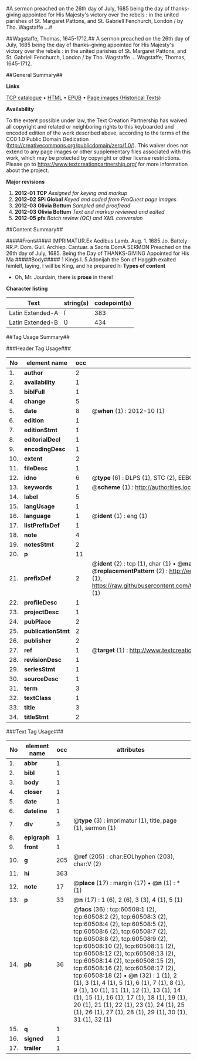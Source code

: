 #A sermon preached on the 26th day of July, 1685 being the day of thanks-giving appointed for His Majesty's victory over the rebels : in the united parishes of St. Margaret Pattons, and St. Gabriell Fenchurch, London / by Tho. Wagstaffe ...#

##Wagstaffe, Thomas, 1645-1712.##
A sermon preached on the 26th day of July, 1685 being the day of thanks-giving appointed for His Majesty's victory over the rebels : in the united parishes of St. Margaret Pattons, and St. Gabriell Fenchurch, London / by Tho. Wagstaffe ...
Wagstaffe, Thomas, 1645-1712.

##General Summary##

**Links**

[TCP catalogue](http://www.ota.ox.ac.uk/tcp/)  • 
[HTML](http://tei.it.ox.ac.uk/tcp/Texts-HTML/free/A66/A66008.html)  • 
[EPUB](http://tei.it.ox.ac.uk/tcp/Texts-EPUB/free/A66/A66008.epub) • 
[Page images (Historical Texts)](https://historicaltexts.jisc.ac.uk/eebo-12369162e)

**Availability**

To the extent possible under law, the Text Creation Partnership has waived all copyright and related or neighboring rights to this keyboarded and encoded edition of the work described above, according to the terms of the CC0 1.0 Public Domain Dedication (http://creativecommons.org/publicdomain/zero/1.0/). This waiver does not extend to any page images or other supplementary files associated with this work, which may be protected by copyright or other license restrictions. Please go to https://www.textcreationpartnership.org/ for more information about the project.

**Major revisions**

1. __2012-01__ __TCP__ *Assigned for keying and markup*
1. __2012-02__ __SPi Global__ *Keyed and coded from ProQuest page images*
1. __2012-03__ __Olivia Bottum__ *Sampled and proofread*
1. __2012-03__ __Olivia Bottum__ *Text and markup reviewed and edited*
1. __2012-05__ __pfs__ *Batch review (QC) and XML conversion*

##Content Summary##

#####Front#####
IMPRIMATUR.Ex Aedibus Lamb. Aug. 1. 1685.Jo. Battely RR.P. Dom. Guil. Archiep. Cantuar. a Sacris DomA SERMON Preached on the 26th day of July, 1685. Being the Day of THANKS-GIVING Appointed for His Ma
#####Body#####
1 Kings I. 5.Adonijah the Son of Haggith exalted himſelf, ſaying, I will be King, and he prepared hi
**Types of content**

  * Oh, Mr. Jourdain, there is **prose** in there!

**Character listing**


|Text|string(s)|codepoint(s)|
|---|---|---|
|Latin Extended-A|ſ|383|
|Latin Extended-B|Ʋ|434|

##Tag Usage Summary##

###Header Tag Usage###

|No|element name|occ|attributes|
|---|---|---|---|
|1.|__author__|2||
|2.|__availability__|1||
|3.|__biblFull__|1||
|4.|__change__|5||
|5.|__date__|8| @__when__ (1) : 2012-10 (1)|
|6.|__edition__|1||
|7.|__editionStmt__|1||
|8.|__editorialDecl__|1||
|9.|__encodingDesc__|1||
|10.|__extent__|2||
|11.|__fileDesc__|1||
|12.|__idno__|6| @__type__ (6) : DLPS (1), STC (2), EEBO-CITATION (1), OCLC (1), VID (1)|
|13.|__keywords__|1| @__scheme__ (1) : http://authorities.loc.gov/ (1)|
|14.|__label__|5||
|15.|__langUsage__|1||
|16.|__language__|1| @__ident__ (1) : eng (1)|
|17.|__listPrefixDef__|1||
|18.|__note__|4||
|19.|__notesStmt__|2||
|20.|__p__|11||
|21.|__prefixDef__|2| @__ident__ (2) : tcp (1), char (1)  •  @__matchPattern__ (2) : ([0-9\-]+):([0-9IVX]+) (1), (.+) (1)  •  @__replacementPattern__ (2) : http://eebo.chadwyck.com/downloadtiff?vid=$1&page=$2 (1), https://raw.githubusercontent.com/textcreationpartnership/Texts/master/tcpchars.xml#$1 (1)|
|22.|__profileDesc__|1||
|23.|__projectDesc__|1||
|24.|__pubPlace__|2||
|25.|__publicationStmt__|2||
|26.|__publisher__|2||
|27.|__ref__|1| @__target__ (1) : http://www.textcreationpartnership.org/docs/. (1)|
|28.|__revisionDesc__|1||
|29.|__seriesStmt__|1||
|30.|__sourceDesc__|1||
|31.|__term__|3||
|32.|__textClass__|1||
|33.|__title__|3||
|34.|__titleStmt__|2||


###Text Tag Usage###

|No|element name|occ|attributes|
|---|---|---|---|
|1.|__abbr__|1||
|2.|__bibl__|1||
|3.|__body__|1||
|4.|__closer__|1||
|5.|__date__|1||
|6.|__dateline__|1||
|7.|__div__|3| @__type__ (3) : imprimatur (1), title_page (1), sermon (1)|
|8.|__epigraph__|1||
|9.|__front__|1||
|10.|__g__|205| @__ref__ (205) : char:EOLhyphen (203), char:V (2)|
|11.|__hi__|363||
|12.|__note__|17| @__place__ (17) : margin (17)  •  @__n__ (1) : * (1)|
|13.|__p__|33| @__n__ (17) : 1 (6), 2 (6), 3 (3), 4 (1), 5 (1)|
|14.|__pb__|36| @__facs__ (36) : tcp:60508:1 (2), tcp:60508:2 (2), tcp:60508:3 (2), tcp:60508:4 (2), tcp:60508:5 (2), tcp:60508:6 (2), tcp:60508:7 (2), tcp:60508:8 (2), tcp:60508:9 (2), tcp:60508:10 (2), tcp:60508:11 (2), tcp:60508:12 (2), tcp:60508:13 (2), tcp:60508:14 (2), tcp:60508:15 (2), tcp:60508:16 (2), tcp:60508:17 (2), tcp:60508:18 (2)  •  @__n__ (32) : 1 (1), 2 (1), 3 (1), 4 (1), 5 (1), 6 (1), 7 (1), 8 (1), 9 (1), 10 (1), 11 (1), 12 (1), 13 (1), 14 (1), 15 (1), 16 (1), 17 (1), 18 (1), 19 (1), 20 (1), 21 (1), 22 (1), 23 (1), 24 (1), 25 (1), 26 (1), 27 (1), 28 (1), 29 (1), 30 (1), 31 (1), 32 (1)|
|15.|__q__|1||
|16.|__signed__|1||
|17.|__trailer__|1||
